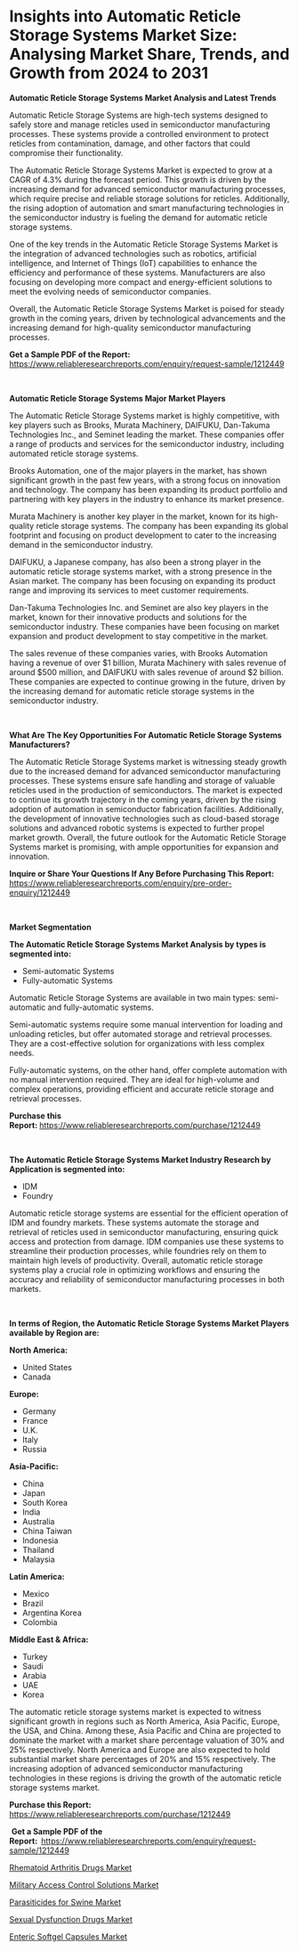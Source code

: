 <p><h1>Insights into Automatic Reticle Storage Systems Market Size: Analysing Market Share, Trends, and Growth from 2024 to 2031</h1></p><p><strong>Automatic Reticle Storage Systems Market Analysis and Latest Trends</strong></p>
<p><p>Automatic Reticle Storage Systems are high-tech systems designed to safely store and manage reticles used in semiconductor manufacturing processes. These systems provide a controlled environment to protect reticles from contamination, damage, and other factors that could compromise their functionality.</p><p>The Automatic Reticle Storage Systems Market is expected to grow at a CAGR of 4.3% during the forecast period. This growth is driven by the increasing demand for advanced semiconductor manufacturing processes, which require precise and reliable storage solutions for reticles. Additionally, the rising adoption of automation and smart manufacturing technologies in the semiconductor industry is fueling the demand for automatic reticle storage systems.</p><p>One of the key trends in the Automatic Reticle Storage Systems Market is the integration of advanced technologies such as robotics, artificial intelligence, and Internet of Things (IoT) capabilities to enhance the efficiency and performance of these systems. Manufacturers are also focusing on developing more compact and energy-efficient solutions to meet the evolving needs of semiconductor companies.</p><p>Overall, the Automatic Reticle Storage Systems Market is poised for steady growth in the coming years, driven by technological advancements and the increasing demand for high-quality semiconductor manufacturing processes.</p></p>
<p><strong>Get a Sample PDF of the Report:&nbsp;</strong> <a href="https://www.reliableresearchreports.com/enquiry/request-sample/1212449">https://www.reliableresearchreports.com/enquiry/request-sample/1212449</a></p>
<p>&nbsp;</p>
<p><strong>Automatic Reticle Storage Systems Major Market Players</strong></p>
<p><p>The Automatic Reticle Storage Systems market is highly competitive, with key players such as Brooks, Murata Machinery, DAIFUKU, Dan-Takuma Technologies Inc., and Seminet leading the market. These companies offer a range of products and services for the semiconductor industry, including automated reticle storage systems.</p><p>Brooks Automation, one of the major players in the market, has shown significant growth in the past few years, with a strong focus on innovation and technology. The company has been expanding its product portfolio and partnering with key players in the industry to enhance its market presence.</p><p>Murata Machinery is another key player in the market, known for its high-quality reticle storage systems. The company has been expanding its global footprint and focusing on product development to cater to the increasing demand in the semiconductor industry.</p><p>DAIFUKU, a Japanese company, has also been a strong player in the automatic reticle storage systems market, with a strong presence in the Asian market. The company has been focusing on expanding its product range and improving its services to meet customer requirements.</p><p>Dan-Takuma Technologies Inc. and Seminet are also key players in the market, known for their innovative products and solutions for the semiconductor industry. These companies have been focusing on market expansion and product development to stay competitive in the market.</p><p>The sales revenue of these companies varies, with Brooks Automation having a revenue of over $1 billion, Murata Machinery with sales revenue of around $500 million, and DAIFUKU with sales revenue of around $2 billion. These companies are expected to continue growing in the future, driven by the increasing demand for automatic reticle storage systems in the semiconductor industry.</p></p>
<p>&nbsp;</p>
<p><strong>What Are The Key Opportunities For Automatic Reticle Storage Systems Manufacturers?</strong></p>
<p><p>The Automatic Reticle Storage Systems market is witnessing steady growth due to the increased demand for advanced semiconductor manufacturing processes. These systems ensure safe handling and storage of valuable reticles used in the production of semiconductors. The market is expected to continue its growth trajectory in the coming years, driven by the rising adoption of automation in semiconductor fabrication facilities. Additionally, the development of innovative technologies such as cloud-based storage solutions and advanced robotic systems is expected to further propel market growth. Overall, the future outlook for the Automatic Reticle Storage Systems market is promising, with ample opportunities for expansion and innovation.</p></p>
<p><strong>Inquire or Share Your Questions If Any Before Purchasing This Report:</strong> <a href="https://www.reliableresearchreports.com/enquiry/pre-order-enquiry/1212449">https://www.reliableresearchreports.com/enquiry/pre-order-enquiry/1212449</a></p>
<p>&nbsp;</p>
<p><strong>Market Segmentation</strong></p>
<p><strong>The Automatic Reticle Storage Systems Market Analysis by types is segmented into:</strong></p>
<p><ul><li>Semi-automatic Systems</li><li>Fully-automatic Systems</li></ul></p>
<p><p>Automatic Reticle Storage Systems are available in two main types: semi-automatic and fully-automatic systems. </p><p>Semi-automatic systems require some manual intervention for loading and unloading reticles, but offer automated storage and retrieval processes. They are a cost-effective solution for organizations with less complex needs.</p><p>Fully-automatic systems, on the other hand, offer complete automation with no manual intervention required. They are ideal for high-volume and complex operations, providing efficient and accurate reticle storage and retrieval processes.</p></p>
<p><strong>Purchase this Report:&nbsp;</strong><a href="https://www.reliableresearchreports.com/purchase/1212449">https://www.reliableresearchreports.com/purchase/1212449</a></p>
<p>&nbsp;</p>
<p><strong>The Automatic Reticle Storage Systems Market Industry Research by Application is segmented into:</strong></p>
<p><ul><li>IDM</li><li>Foundry</li></ul></p>
<p><p>Automatic reticle storage systems are essential for the efficient operation of IDM and foundry markets. These systems automate the storage and retrieval of reticles used in semiconductor manufacturing, ensuring quick access and protection from damage. IDM companies use these systems to streamline their production processes, while foundries rely on them to maintain high levels of productivity. Overall, automatic reticle storage systems play a crucial role in optimizing workflows and ensuring the accuracy and reliability of semiconductor manufacturing processes in both markets.</p></p>
<p>&nbsp;</p>
<p><strong>In terms of Region, the Automatic Reticle Storage Systems Market Players available by Region are:</strong></p>
<p>
    <p> <strong> North America: </strong>
        <ul>
            <li>United States</li>
            <li>Canada</li>
        </ul>
        </p> 
    <p> <strong> Europe: </strong>
        <ul>
            <li>Germany</li>
            <li>France</li>
            <li>U.K.</li>
            <li>Italy</li>
            <li>Russia</li>
        </ul>
        </p> 
    <p> <strong> Asia-Pacific: </strong>
        <ul>
            <li>China</li>
            <li>Japan</li>
            <li>South Korea</li>
            <li>India</li>
            <li>Australia</li>
            <li>China Taiwan</li>
            <li>Indonesia</li>
            <li>Thailand</li>
            <li>Malaysia</li>
        </ul>
        </p> 
    <p> <strong> Latin America: </strong>
        <ul>
            <li>Mexico</li>
            <li>Brazil</li>
            <li>Argentina Korea</li>
            <li>Colombia</li>
        </ul>
        </p> 
    <p> <strong> Middle East & Africa: </strong>
        <ul>
            <li>Turkey</li>
            <li>Saudi</li>
            <li>Arabia</li>
            <li>UAE</li>
            <li>Korea</li>
        </ul>
    </p>
    </p>
<p><p>The automatic reticle storage systems market is expected to witness significant growth in regions such as North America, Asia Pacific, Europe, the USA, and China. Among these, Asia Pacific and China are projected to dominate the market with a market share percentage valuation of 30% and 25% respectively. North America and Europe are also expected to hold substantial market share percentages of 20% and 15% respectively. The increasing adoption of advanced semiconductor manufacturing technologies in these regions is driving the growth of the automatic reticle storage systems market.</p></p>
<p><strong>Purchase this Report: </strong><a href="https://www.reliableresearchreports.com/purchase/1212449">https://www.reliableresearchreports.com/purchase/1212449</a></p>
<p>&nbsp;<strong>Get a Sample PDF of the Report:&nbsp;&nbsp;</strong><a href="https://www.reliableresearchreports.com/enquiry/request-sample/1212449">https://www.reliableresearchreports.com/enquiry/request-sample/1212449</a></p>
<p><strong></strong></p>
<p><p><a href="https://medium.com/@meggieconn/rhematoid-arthritis-drugs-market-report-reveals-the-latest-trends-and-growth-opportunities-of-this-c40ca354d50f">Rhematoid Arthritis Drugs Market</a></p><p><a href="https://github.com/gulaimolin/Market-Research-Report-List-3/blob/main/military-access-control-solutions-market.md">Military Access Control Solutions Market</a></p><p><a href="https://github.com/mauripalmi/Market-Research-Report-List-2/blob/main/parasiticides-for-swine-market.md">Parasiticides for Swine Market</a></p><p><a href="https://medium.com/@jeanklein09/sexual-dysfunction-drugs-market-trends-and-market-analysis-forecasted-for-period-2024-2031-d62ce4c722f4">Sexual Dysfunction Drugs Market</a></p><p><a href="https://medium.com/@rosiekuhn_28077/enteric-softgel-capsules-market-analysis-and-sze-forecasted-for-period-from-2024-to-2031-0b7f7ac0dcee">Enteric Softgel Capsules Market</a></p></p>